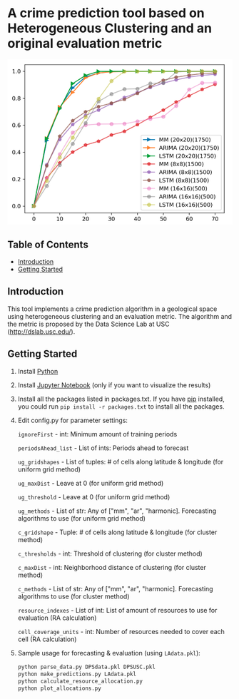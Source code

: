 # A crime prediction tool based on Heterogeneous Clustering and an original evaluation metric

![sample-result](sample-result.png)

## Table of Contents
- [Introduction](#introduction)
- [Getting Started](#getting-started)


## Introduction

This tool implements a crime prediction algorithm in a geological space using heterogeneous clustering and an evaluation metric. The algorithm and the metric is proposed by the Data Science Lab at USC (http://dslab.usc.edu/).


## Getting Started

1. Install [Python]()
2. Install [Jupyter Notebook](http://jupyter.org/install) (only if you want to visualize the results)
3. Install all the packages listed in packages.txt. If you have [pip](https://pypi.org/project/pip/) installed, you could run `pip install -r packages.txt` to install all the packages.
4. Edit config.py for parameter settings:
    
    `ignoreFirst` - int: Minimum amount of training periods

    `periodsAhead_list` - List of ints: Periods ahead to forecast

    `ug_gridshapes` - List of tuples: # of cells along latitude & longitude (for uniform grid method)

    `ug_maxDist` - Leave at 0 (for uniform grid method)

    `ug_threshold` - Leave at 0 (for uniform grid method)

    `ug_methods` - List of str: Any of ["mm", "ar", "harmonic]. Forecasting algorithms to use (for uniform grid method)

    `c_gridshape` - Tuple: # of cells along latitude & longitude (for cluster method)

    `c_thresholds` - int: Threshold of clustering (for cluster method)

    `c_maxDist` - int: Neighborhood distance of clustering (for cluster method)

    `c_methods` - List of str: Any of ["mm", "ar", "harmonic]. Forecasting algorithms to use (for cluster method)

    `resource_indexes` - List of int: List of amount of  resources to use for evaluation (RA calculation)

    `cell_coverage_units` - int: Number of resources needed to cover each cell (RA calculation)

5. Sample usage for forecasting & evaluation (using `LAdata.pkl`):

    ```
    python parse_data.py DPSdata.pkl DPSUSC.pkl
    python make_predictions.py LAdata.pkl
    python calculate_resource_allocation.py
    python plot_allocations.py
    ````


